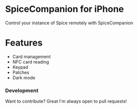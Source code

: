 # SpiceCompanion for iPhone

Control your instance of Spice remotely with SpiceCompanion

# Features

- Card management
- NFC card reading
- Keypad
- Patches
- Dark mode

### Development

Want to contribute? Great I'm always open to pull requests!
